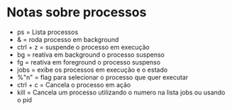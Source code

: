 # Notas sobre processos

- ps = Lista processos
- & = roda processo em background
- ctrl + z = suspende o processo em execução
- bg = reativa em background o processo suspenso
- fg = reativa em foreground o processo suspenso
- jobs = exibe os processos em execução e o estado
- %"n" = flag para selecionar o processo que quer executar
- ctrl + c = Cancela o processo em ação
- kill = Cancela um processo utilizando o numero na lista jobs ou usando o pid


